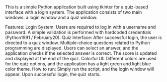 <br>This is a simple Python application built using tkinter for a quiz-based interface with a login system. The application consists of two main windows: a login window and a quiz window.

Features:
Login System:
Users are required to log in with a username and password.
A simple validation is performed with hardcoded credentials (Python1991 / February20).
Quiz Interface:
After successful login, the user is directed to a quiz window.
Multiple-choice questions related to Python programming are displayed.
Users can select an answer, and the application checks if the selected answer is correct.
The score is updated and displayed at the end of the quiz.
Colorful UI:
Different colors are used for the quiz options, and the application has a light green and light blue color theme.
How to run:
Simply run the script, and the login window will appear. Upon successful login, the quiz starts.
